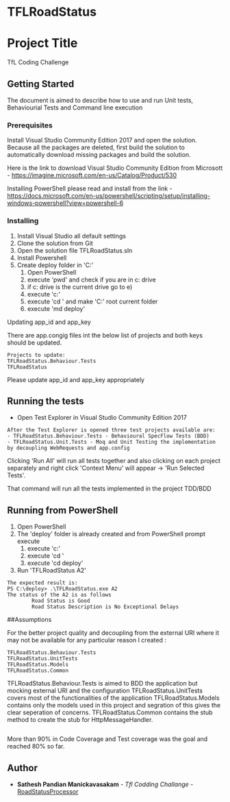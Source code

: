# TFLRoadStatus


# Project Title

TfL Coding Challenge

## Getting Started

The document is aimed to describe how to use and run Unit tests, Behaviourial Tests and Command line execution

### Prerequisites

Install Visual Studio Community Edition 2017 and open the solution. Because all the packages are deleted, first build the solution to automatically download missing packages and build the solution.

Here is the link to download Visual Studio Community Edition from Microsott - https://imagine.microsoft.com/en-us/Catalog/Product/530

Installing PowerShell please read and install from the link - https://docs.microsoft.com/en-us/powershell/scripting/setup/installing-windows-powershell?view=powershell-6

### Installing

1. Install Visual Studio all default settings
2. Clone the solution from Git
3. Open the solution file TFLRoadStatus.sln
4. Install Powershell
5. Create deploy folder in 'C:\'
	1) Open PowerShell
	2) execute 'pwd' and check if you are in c: drive
	3) if c: drive is the current drive go to e)
	4) execute 'c:'
	5) execute 'cd \' and make 'C:' root current folder
	6) execute 'md deploy'

Updating app_id and app_key

There are app.congig files int the below list of projects and both keys should be updated.
```
Projects to update:
TFLRoadStatus.Behaviour.Tests
TFLRoadStatus
```

Please update app_id and app_key appropriately

## Running the tests

- Open Test Explorer in Visual Studio Community Edition 2017 

```
After the Test Explorer is opened three test projects available are:
- TFLRoadStatus.Behaviour.Tests - Behavioural SpecFlow Tests (BDD)
- TFLRoadStatus.Unit.Tests - Moq and Unit Testing the implementation by decoupling WebRequests and app.config
```

Clicking 'Run All' will run all tests together and also clicking on each project separately and right click 'Context Menu' will appear -> 'Run Selected Tests'.

That command will run all the tests implemented in the project TDD/BDD

## Running from PowerShell

1. Open PowerShell
2. The 'deploy' folder is already created and from PowerShell prompt execute
	1) execute 'c:'
	2) execute 'cd \'
	3) execute 'cd deploy'
3.	Run 'TFLRoadStatus A2' 

```
The expected result is:
PS C:\deploy> .\TFLRoadStatus.exe A2
The status of the A2 is as follows
        Road Status is Good
        Road Status Description is No Exceptional Delays
```
##Assumptions

For the better project quality and decoupling from the external URI where it may not be available for any particular reason I created :

```
TFLRoadStatus.Behaviour.Tests 
TFLRoadStatus.UnitTests
TFLRoadStatus.Models
TFLRoadStatus.Common
```

TFLRoadStatus.Behaviour.Tests is aimed to BDD the application but mocking external URI and the configuration
TFLRoadStatus.UnitTests covers most of the functionalities of the application
TFLRoadStatus.Models contains only the models used in this project and segration of this gives the clear seperation of concerns.
TFLRoadStatus.Common contains the stub method to create the stub for HttpMessageHandler.
```
```
More than 90% in Code Coverage and Test coverage was the goal and reached 80% so far.
## Author

* **Sathesh Pandian Manickavasakam** - *Tfl Codding Challange* - [RoadStatusProcessor](https://github.com/satheshpandian/TFLRoadStatus)

